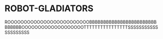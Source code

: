 # ROBOT-GLADIATORS
ROOOOOOOOOOOOOOOOOOOOOOOOOBBBBBBBBBBBBBBBBBBBBBBBBBBBBBBOOOOOOOOOOOOOOOOOOOTTTTTTTTTTTTTTTTSSSSSSSSSSSSSSSSSSSS
